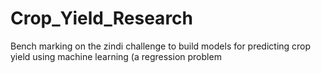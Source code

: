 # Crop_Yield_Research
Bench marking on the zindi challenge to build models for predicting crop yield using machine learning (a regression problem
